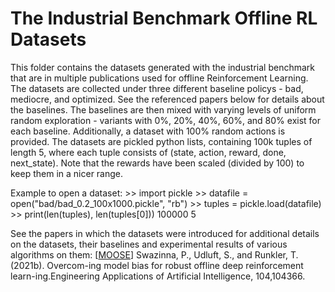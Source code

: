 # The Industrial Benchmark Offline RL Datasets

This folder contains the datasets generated with the industrial benchmark that are in multiple publications used for offline Reinforcement Learning. The datasets are collected under three different baseline policys - bad, mediocre, and optimized. See the referenced papers below for details about the baselines. The baselines are then mixed with varying levels of uniform random exploration - variants with 0%, 20%, 40%, 60%, and 80% exist for each baseline. Additionally, a dataset with 100% random actions is provided.
The datasets are pickled python lists, containing 100k tuples of length 5, where each tuple consists of (state, action, reward, done, next_state). Note that the rewards have been scaled (divided by 100) to keep them in a nicer range.

Example to open a dataset:
    >> import pickle
    >> datafile = open("bad/bad_0.2_100x1000.pickle", "rb")
    >> tuples = pickle.load(datafile)
    >> print(len(tuples), len(tuples[0]))
    100000 5

See the papers in which the datasets were introduced for additional details on the datasets, their baselines and experimental results of various algorithms on them:
    [<a href="https://arxiv.org/abs/2008.05533">MOOSE</a>] Swazinna, P., Udluft, S., and Runkler, T. (2021b). Overcom-ing model bias for robust offline deep reinforcement learn-ing.Engineering Applications of Artificial Intelligence, 104,104366.
